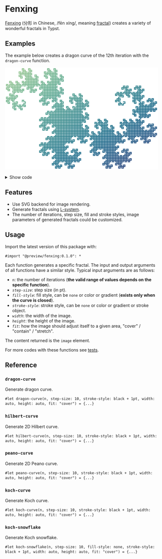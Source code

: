 # Fenxing

[Fenxing](https://github.com/liuguangxi/fenxing) (分形 in Chinese, /fēn xíng/, meaning [fractal](https://en.wikipedia.org/wiki/Fractal)) creates a variety of wonderful fractals in Typst.


## Examples

The example below creates a dragon curve of the 12th iteration with the `dragon-curve` function.

![The rendered dragon curve](./examples/dragon-curve-n12.png)

<details>
  <summary>Show code</summary>

  ```typ
  #set page(width: auto, height: auto, margin: 0pt)

  #dragon-curve(
    12, step-size: 6,
    stroke-style: stroke(paint: gradient.linear(..color.map.crest, angle: 45deg), thickness: 3pt, cap: "square")
  )
  ```
</details>


## Features

- Use SVG backend for image rendering.
- Generate fractals using [L-system](https://en.wikipedia.org/wiki/L-system).
- The number of iterations, step size, fill and stroke styles, image parameters of generated fractals could be customized.


## Usage

Import the latest version of this package with:

```typ
#import "@preview/fenxing:0.1.0": *
```

Each function generates a specific fractal. The input and output arguments of all functions have a similar style. Typical input arguments are as follows:

- `n`: the number of iterations (**the valid range of values depends on the specific function**).
- _`step-size`_: step size (in pt).
- _`fill-style`_: fill style, can be `none` or color or gradient (**exists only when the curve is closed**).
- _`stroke-style`_: stroke style, can be `none` or color or gradient or stroke object.
- _`width`_: the width of the image.
- _`height`_: the height of the image.
- _`fit`_: how the image should adjust itself to a given area, "cover" / "contain" / "stretch".

The content returned is the `image` element.

For more codes with these functions see [tests](./tests).


## Reference

### `dragon-curve`

Generate dragon curve.

```typ
#let dragon-curve(n, step-size: 10, stroke-style: black + 1pt, width: auto, height: auto, fit: "cover") = {...}
```


### `hilbert-curve`

Generate 2D Hilbert curve.

```typ
#let hilbert-curve(n, step-size: 10, stroke-style: black + 1pt, width: auto, height: auto, fit: "cover") = {...}
```


### `peano-curve`

Generate 2D Peano curve.

```typ
#let peano-curve(n, step-size: 10, stroke-style: black + 1pt, width: auto, height: auto, fit: "cover") = {...}
```


### `koch-curve`

Generate Koch curve.

```typ
#let koch-curve(n, step-size: 10, stroke-style: black + 1pt, width: auto, height: auto, fit: "cover") = {...}
```


### `koch-snowflake`

Generate Koch snowflake.

```typ
#let koch-snowflake(n, step-size: 10, fill-style: none, stroke-style: black + 1pt, width: auto, height: auto, fit: "cover") = {...}
```
